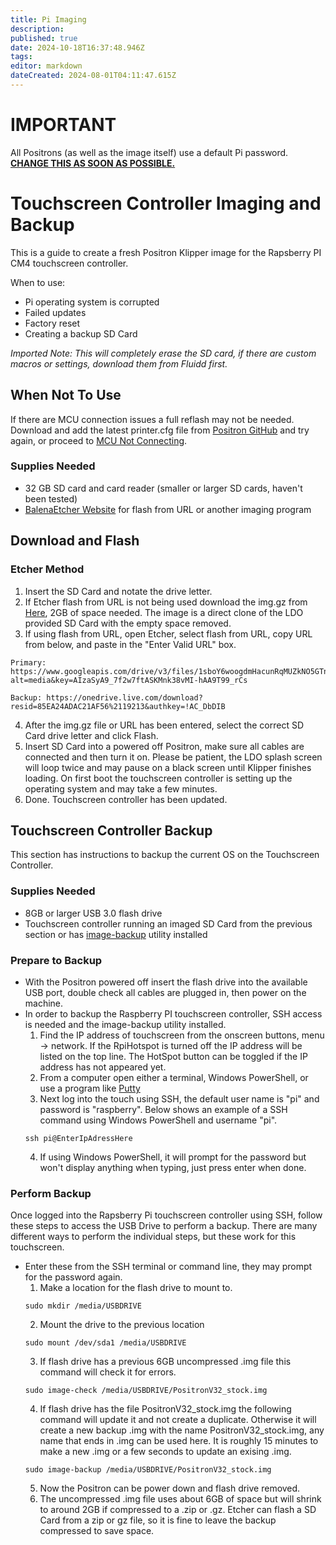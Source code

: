 ```yaml
---
title: Pi Imaging
description: 
published: true
date: 2024-10-18T16:37:48.946Z
tags: 
editor: markdown
dateCreated: 2024-08-01T04:11:47.615Z
---
```


# IMPORTANT
All Positrons (as well as the image itself) use a default Pi password.
[**CHANGE THIS AS SOON AS POSSIBLE.**](https://www.raspberrypi-spy.co.uk/2012/10/how-to-change-raspberry-pi-password/)

# Touchscreen Controller Imaging and Backup 
This is a guide to create a fresh Positron Klipper image for the Rapsberry PI CM4 touchscreen controller.

When to use:
- Pi operating system is corrupted
- Failed updates
- Factory reset 
- Creating a backup SD Card

*Imported Note: This will completely erase the SD card, if there are custom macros or settings, download them from Fluidd first.*

## When Not To Use
If there are MCU connection issues a full reflash may not be needed.
Download and add the latest printer.cfg file from [Positron GitHub](https://github.com/Positron3D/Positron/blob/main/Software%2C%20Configs%2C%20Calibration/Klipper%20Configs/printer.cfg) and try again, or proceed to [MCU Not Connecting](/Printers/Positron/Troubleshooting#mcu-not-connecting).

### Supplies Needed
- 32 GB SD card and card reader (smaller or larger SD cards, haven't been tested)
- [BalenaEtcher Website](https://etcher.balena.io/) for flash from URL or another imaging program

## Download and Flash

### Etcher Method
1. Insert the SD Card and notate the drive letter.
2. If Etcher flash from URL is not being used download the img.gz from [Here](https://www.googleapis.com/drive/v3/files/1sboY6woogdmHacunRqMUZkNO5GTnQjvf?alt=media&key=AIzaSyA9_7f2w7ftASKMnk38vMI-hAA9T99_rCs), 2GB of space needed. The image is a direct
clone of the LDO provided SD Card with the empty space removed.
3. If using flash from URL, open Etcher, select flash from URL, copy URL from below, and paste in the "Enter Valid URL" box.

```
Primary: https://www.googleapis.com/drive/v3/files/1sboY6woogdmHacunRqMUZkNO5GTnQjvf?alt=media&key=AIzaSyA9_7f2w7ftASKMnk38vMI-hAA9T99_rCs

Backup: https://onedrive.live.com/download?resid=85EA24ADAC21AF56%2119213&authkey=!AC_DbDIB
```
4. After the img.gz file or URL has been entered, select the correct SD Card drive letter and click Flash.
5. Insert SD Card into a powered off Positron, make sure all cables are connected and then turn it on. Please be patient, the LDO splash screen will loop twice and may pause on a black screen until Klipper finishes loading. On first boot the touchscreen controller is setting up the operating system and may take a few minutes.
6. Done. Touchscreen controller has been updated.

## Touchscreen Controller Backup
This section has instructions to backup the current OS on the Touchscreen Controller.

### Supplies Needed
- 8GB or larger USB 3.0 flash drive
- Touchscreen controller running an imaged SD Card from the previous section or has [image-backup](https://github.com/seamusdemora/RonR-RPi-image-utils) utility installed
  
### Prepare to Backup
- With the Positron powered off insert the flash drive into the available USB port, double check all cables are plugged in,
then power on the machine.
- In order to backup the Raspberry PI touchscreen controller, SSH access is needed and the image-backup utility installed.
	1. Find the IP address of touchscreen from the onscreen buttons, menu -> network. If the RpiHotspot is turned off the IP
  address will be listed on the top line. The HotSpot button can be toggled if the IP address has not appeared yet.
  2. From a computer open either a terminal, Windows PowerShell, or use a program like [Putty](https://www.putty.org/)
  3. Next log into the touch using SSH, the default user name is "pi" and password is "raspberry". Below shows an example of a SSH command using Windows PowerShell and username "pi".
  ```
  ssh pi@EnterIpAdressHere
  ```
  4. If using Windows PowerShell, it will prompt for the password but won't display anything when typing, just press enter when done.
  
 ### Perform Backup
 Once logged into the Rapsberry Pi touchscreen controller using SSH, follow these steps to access the USB Drive to perform a backup.
 There are many different ways to perform the individual steps, but these work for this touchscreen.
- Enter these from the SSH terminal or command line, they may prompt for the password again.
	1. Make a location for the flash drive to mount to.
  ``` 
  sudo mkdir /media/USBDRIVE
  ```
  2. Mount the drive to the previous location
  ```
  sudo mount /dev/sda1 /media/USBDRIVE
  ```
  3. If flash drive has a previous 6GB uncompressed .img file this command will check it for errors.
  ```
  sudo image-check /media/USBDRIVE/PositronV32_stock.img
  ```
  4. If flash drive has the file PositronV32_stock.img the following command will update it and not create a duplicate.
  Otherwise it will create a new backup .img with the name PositronV32_stock.img, any name that ends in .img can be used here. 
  It is roughly 15 minutes to make a new .img or a few seconds to update an exising .img.
  ```
  sudo image-backup /media/USBDRIVE/PositronV32_stock.img
  ```
  5. Now the Positron can be power down and flash drive removed.
  6. The uncompressed .img file uses about 6GB of space but will shrink to around 2GB if compressed to a .zip or .gz.
  Etcher can flash a SD Card from a zip or gz file, so it is fine to leave the backup compressed to save space.
  
  


